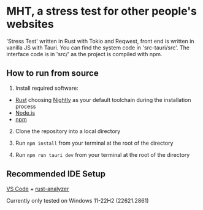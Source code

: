 # MHT, a stress test for other people's websites

'Stress Test' written in Rust with Tokio and Reqwest, front end is written in vanilla JS with Tauri. You can find the system code in 'src-tauri/src'. The interface code is in 'src/' as the project is compiled with npm.

## How to run from source

1) Install required software:
- [Rust](https://www.rust-lang.org/tools/install) choosing [Nightly](https://doc.rust-lang.org/book/appendix-07-nightly-rust.html) as your default toolchain during the installation process
- [Node.js](https://nodejs.org/en/download)
- [npm](https://www.npmjs.com/)

2) Clone the repository into a local directory

3) Run `npm install` from your terminal at the root of the directory

4) Run `npm run tauri dev` from your terminal at the root of the directory


## Recommended IDE Setup

[VS Code](https://code.visualstudio.com/) + [rust-analyzer](https://marketplace.visualstudio.com/items?itemName=rust-lang.rust-analyzer)

Currently only tested on Windows 11-22H2 (22621.2861)

